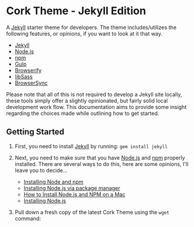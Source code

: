 # Cork Theme - Jekyll Edition

A [Jekyll](http://jekyllrb.com/) starter theme for developers. The theme includes/utilizes the following features, or opinions, if you want to look at it that way.

- [Jekyll](http://jekyllrb.com/)
- [Node.js](https://nodejs.org/)
- [npm](https://www.npmjs.com/)
- [Gulp](http://gulpjs.com/)
- [Browserify](http://browserify.org/)
- [libSass](http://libsass.org/)
- [BrowserSync](http://www.browsersync.io/)

Please note that all of this is not required to develop a Jekyll site locally, these tools simply offer a slightly opinionated, but fairly solid local development work flow. This documentation aims to provide some insight regarding the choices made while outlining how to get started.

## Getting Started

1. First, you need to install [Jekyll](http://jekyllrb.com/) by running:
``` gem install jekyll ```

2. Next, you need to make sure that you have [Node.js](https://nodejs.org/) and [npm](https://www.npmjs.com/) properly installed. There are several ways to do this, here are some opinions, I'll leave you to decide...
    * [Installing Node and npm](https://www.joyent.com/blog/installing-node-and-npm/)
    * [Installing Node.js via package manager](https://github.com/joyent/node/wiki/Installing-Node.js-via-package-manager)
    * [How to Install Node.js and NPM on a Mac](http://blog.teamtreehouse.com/install-node-js-npm-mac)
    * [Installing Node.js](https://www.araport.org/docs/science-apps-configuring-development-environment/installing-nodejs)

3. Pull down a fresh copy of the latest Cork Theme using the `wget` command:
